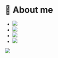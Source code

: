# 🐼 About me
- ![](https://img.shields.io/badge/DEV-Python-informational?style=flat&logoColor=white&color=2bbc8a)
- ![](https://img.shields.io/badge/DEV-Java-informational?style=flat&logoColor=white&color=2bbc8a) 
- ![](https://img.shields.io/badge/DEV-C++-informational?style=flat&logoColor=white&color=2bbc8a)
- ![](https://img.shields.io/badge/DEV-PHP-informational?style=flat&logoColor=white&color=2bbc8a) 
<img src="https://raw.githubusercontent.com/dekrypted/dekrypted/output/github-contribution-grid-snake-dark.svg#gh-dark-mode-only">
